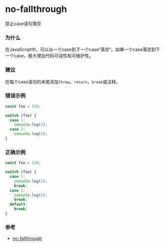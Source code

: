 # no-fallthrough

禁止case语句落空

### 为什么

在JavaScript中，可以从一个case到下一个case“落空”。如果一个case落空到下一个case，极大增加代码可读性和可维护性。

### 建议

在每个case语句的末尾添加`throw`，`return`，`break`或注释。

### 错误示例

```js
const foo = 520;

switch (foo) {
  case 1:
    console.log(1);
  case 2:
    console.log(2);
}
```

### 正确示例

```js
const foo = 520;

switch (foo) {
  case 1:
    console.log(1);
    break;
  case 2:
    console.log(2);
    break;
  default:
    break;
}
```

### 参考

- [no-fallthrough](https://eslint.org/docs/rules/no-fallthrough)
